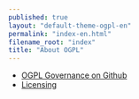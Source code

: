 ```yaml
---
published: true
layout: "default-theme-ogpl-en"
permalink: "index-en.html"
filename_root: "index"
title: "About OGPL"
---
```


* [OGPL Governance on Github](gouvernance-en.html)
* [Licensing](licensing-en.html)
